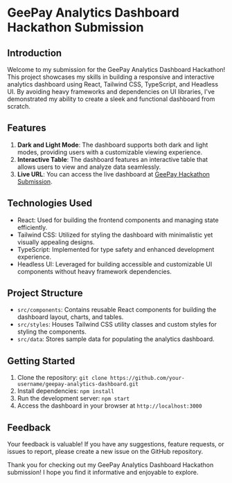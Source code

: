 # GeePay Analytics Dashboard Hackathon Submission

## Introduction

Welcome to my submission for the GeePay Analytics Dashboard Hackathon! This project showcases my skills in building a responsive and interactive analytics dashboard using React, Tailwind CSS, TypeScript, and Headless UI. By avoiding heavy frameworks and dependencies on UI libraries, I've demonstrated my ability to create a sleek and functional dashboard from scratch.

## Features

1. **Dark and Light Mode**: The dashboard supports both dark and light modes, providing users with a customizable viewing experience.
2. **Interactive Table**: The dashboard features an interactive table that allows users to view and analyze data seamlessly.
3. **Live URL**: You can access the live dashboard at [GeePay Hackathon Submission](https://geepay-hackathon-submission.vercel.app/).

## Technologies Used

- React: Used for building the frontend components and managing state efficiently.
- Tailwind CSS: Utilized for styling the dashboard with minimalistic yet visually appealing designs.
- TypeScript: Implemented for type safety and enhanced development experience.
- Headless UI: Leveraged for building accessible and customizable UI components without heavy framework dependencies.

## Project Structure

- `src/components`: Contains reusable React components for building the dashboard layout, charts, and tables.
- `src/styles`: Houses Tailwind CSS utility classes and custom styles for styling the components.
- `src/data`: Stores sample data for populating the analytics dashboard.

## Getting Started

1. Clone the repository: `git clone https://github.com/your-username/geepay-analytics-dashboard.git`
2. Install dependencies: `npm install`
3. Run the development server: `npm start`
4. Access the dashboard in your browser at `http://localhost:3000`

## Feedback

Your feedback is valuable! If you have any suggestions, feature requests, or issues to report, please create a new issue on the GitHub repository.

Thank you for checking out my GeePay Analytics Dashboard Hackathon submission! I hope you find it informative and enjoyable to explore.
